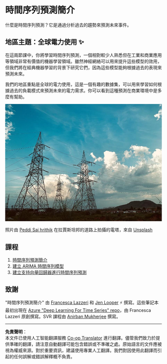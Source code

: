<!--
CO_OP_TRANSLATOR_METADATA:
{
  "original_hash": "61342603bad8acadbc6b2e4e3aab3f66",
  "translation_date": "2025-09-03T16:46:23+00:00",
  "source_file": "7-TimeSeries/README.md",
  "language_code": "hk"
}
-->
# 時間序列預測簡介

什麼是時間序列預測？它是通過分析過去的趨勢來預測未來事件。

## 地區主題：全球電力使用 ✨

在這兩節課中，你將學習時間序列預測，一個相對較少人熟悉但在工業和商業應用等領域非常有價值的機器學習領域。雖然神經網絡可以用來提升這些模型的效用，但我們將在經典機器學習的背景下研究它們，因為這些模型能夠根據過去的表現來預測未來。

我們的地區重點是全球的電力使用，這是一個有趣的數據集，可以用來學習如何根據過去的負載模式來預測未來的電力需求。你可以看到這種預測在商業環境中是多麼有幫助。

![電網](../../../translated_images/electric-grid.0c21d5214db09ffae93c06a87ca2abbb9ba7475ef815129c5b423d7f9a7cf136.hk.jpg)

照片由 [Peddi Sai hrithik](https://unsplash.com/@shutter_log?utm_source=unsplash&utm_medium=referral&utm_content=creditCopyText) 在拉賈斯坦邦的道路上拍攝的電塔，來自 [Unsplash](https://unsplash.com/s/photos/electric-india?utm_source=unsplash&utm_medium=referral&utm_content=creditCopyText)

## 課程

1. [時間序列預測簡介](1-Introduction/README.md)
2. [建立 ARIMA 時間序列模型](2-ARIMA/README.md)
3. [建立支持向量回歸器進行時間序列預測](3-SVR/README.md)

## 致謝

"時間序列預測簡介" 由 [Francesca Lazzeri](https://twitter.com/frlazzeri) 和 [Jen Looper](https://twitter.com/jenlooper) ⚡️ 撰寫。這些筆記本最初出現在 [Azure "Deep Learning For Time Series" repo](https://github.com/Azure/DeepLearningForTimeSeriesForecasting)，由 Francesca Lazzeri 原創撰寫。SVR 課程由 [Anirban Mukherjee](https://github.com/AnirbanMukherjeeXD) 撰寫。

---

**免責聲明**：  
本文件已使用人工智能翻譯服務 [Co-op Translator](https://github.com/Azure/co-op-translator) 進行翻譯。儘管我們致力於提供準確的翻譯，請注意自動翻譯可能包含錯誤或不準確之處。原始語言的文件應被視為權威來源。對於重要資訊，建議使用專業人工翻譯。我們對因使用此翻譯而引起的任何誤解或錯誤解釋概不負責。